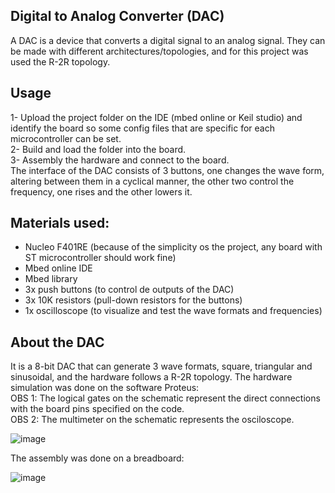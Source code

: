 ## Digital to Analog Converter (DAC)
A DAC is a device that converts a digital signal to an analog signal. They can be made with different architectures/topologies, and for this project was used the R-2R topology.

## Usage
1- Upload the project folder on the IDE (mbed online or Keil studio) and identify the board so some config files that are specific for each microcontroller can be set.\
2- Build and load the folder into the board.\
3- Assembly the hardware and connect to the board.\
The interface of the DAC consists of 3 buttons, one changes the wave form, altering between them in a cyclical manner, the other two control the frequency, one rises and the other lowers it.

## Materials used:
-	Nucleo F401RE (because of the simplicity os the project, any board with ST microcontroller should work fine)
-	Mbed online IDE
-	Mbed library 
-	3x push buttons (to control de outputs of the DAC)
-	3x 10K resistors (pull-down resistors for the buttons)
-	1x oscilloscope (to visualize and test the wave formats and frequencies)


## About the DAC
It is a 8-bit DAC that can generate 3 wave formats, square, triangular and sinusoidal, and the hardware follows a R-2R topology.
The hardware simulation was done on the software Proteus:\
OBS 1: The logical gates on the schematic represent the direct connections with the board pins specified on the code.\
OBS 2: The multimeter on the schematic represents the osciloscope.

![image](https://user-images.githubusercontent.com/56456537/176966622-e89bb0b3-71bb-4817-88bd-57572b8ff2f9.png)

The assembly was done on a breadboard:

![image](https://user-images.githubusercontent.com/56456537/176966648-f14089fb-b448-4d9c-843c-597c398619c7.png)

